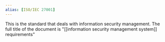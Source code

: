 ```yaml
---
alias: [ISO/IEC 27001]
---
```

This is the standard that deals with information security management. The full title of the document is "[[information security management system]] requirements"
